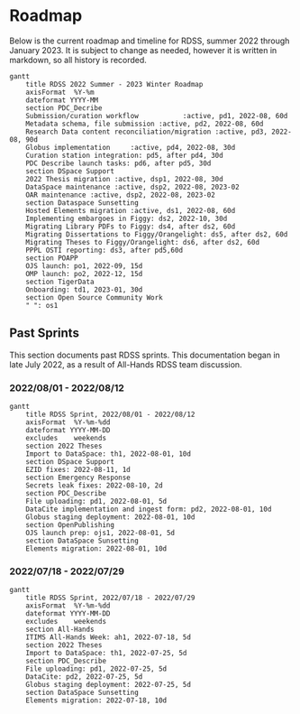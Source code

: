 # Roadmap

Below is the current roadmap and timeline for RDSS, summer 2022 through January 2023.  It is subject to change as needed, however it is written in markdown, so all history is recorded.

```mermaid
gantt
    title RDSS 2022 Summer - 2023 Winter Roadmap
    axisFormat  %Y-%m
    dateformat YYYY-MM
    section PDC_Decribe
    Submission/curation workflow           :active, pd1, 2022-08, 60d
    Metadata schema, file submission :active, pd2, 2022-08, 60d
    Research Data content reconciliation/migration :active, pd3, 2022-08, 90d
    Globus implementation     :active, pd4, 2022-08, 30d
    Curation station integration: pd5, after pd4, 30d
    PDC Describe launch tasks: pd6, after pd5, 30d
    section DSpace Support
    2022 Thesis migration :active, dsp1, 2022-08, 30d
    DataSpace maintenance :active, dsp2, 2022-08, 2023-02
    OAR maintenance :active, dsp2, 2022-08, 2023-02
    section Dataspace Sunsetting
    Hosted Elements migration :active, ds1, 2022-08, 60d
    Implementing embargoes in Figgy: ds2, 2022-10, 30d
    Migrating Library PDFs to Figgy: ds4, after ds2, 60d
    Migrating Dissertations to Figgy/Orangelight: ds5, after ds2, 60d
    Migrating Theses to Figgy/Orangelight: ds6, after ds2, 60d
    PPPL OSTI reporting: ds3, after pd5,60d
    section POAPP
    OJS launch: po1, 2022-09, 15d
    OMP launch: po2, 2022-12, 15d
    section TigerData
    Onboarding: td1, 2023-01, 30d
    section Open Source Community Work
    " ": os1

```

## Past Sprints

This section documents past RDSS sprints.  This documentation began in late July 2022, as a result of All-Hands RDSS team discussion.

### 2022/08/01 - 2022/08/12

```mermaid
gantt
    title RDSS Sprint, 2022/08/01 - 2022/08/12
    axisFormat  %Y-%m-%dd
    dateformat YYYY-MM-DD
    excludes    weekends
    section 2022 Theses
    Import to DataSpace: th1, 2022-08-01, 10d
    section DSpace Support
    EZID fixes: 2022-08-11, 1d
    section Emergency Response
    Secrets leak fixes: 2022-08-10, 2d
    section PDC_Describe
    File uploading: pd1, 2022-08-01, 5d
    DataCite implementation and ingest form: pd2, 2022-08-01, 10d
    Globus staging deployment: 2022-08-01, 10d
    section OpenPublishing
    OJS launch prep: ojs1, 2022-08-01, 5d
    section DataSpace Sunsetting
    Elements migration: 2022-08-01, 10d
```

### 2022/07/18 - 2022/07/29

```mermaid
gantt
    title RDSS Sprint, 2022/07/18 - 2022/07/29
    axisFormat  %Y-%m-%dd
    dateformat YYYY-MM-DD
    excludes    weekends
    section All-Hands
    ITIMS All-Hands Week: ah1, 2022-07-18, 5d
    section 2022 Theses
    Import to DataSpace: th1, 2022-07-25, 5d
    section PDC_Describe
    File uploading: pd1, 2022-07-25, 5d
    DataCite: pd2, 2022-07-25, 5d
    Globus staging deployment: 2022-07-25, 5d
    section DataSpace Sunsetting
    Elements migration: 2022-07-18, 10d
```
